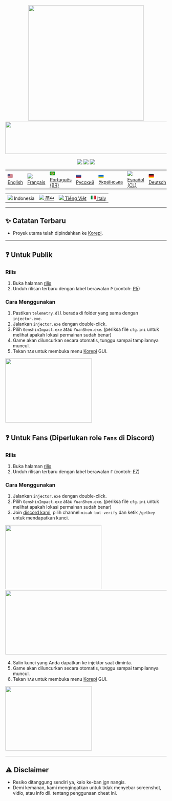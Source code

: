 <p align="center">
  <a href="#"><img width="360" height="360" src="https://media.discordapp.net/attachments/1033549666769449002/1107009612210765955/matches.png"></a>
  <a href="#"><img width="650" height="100" src="https://share.creavite.co/FBkHy3zbN4CgWCr0.gif"></a>
</p>

<p align="center">
	<a href="https://github.com/Korepi/keyauth-cpp-library/releases"><img src="https://img.shields.io/github/downloads/Korepi/keyauth-cpp-library/total.svg?style=for-the-badge&color=darkcyan"></a>
	<a href="https://github.com/Korepi/Korepi/graphs/contributors"><img src="https://img.shields.io/github/contributors/Korepi/Korepi?style=for-the-badge&color=darkcyan"></a>
	<a href="https://discord.gg/cottonbuds"><img src="https://img.shields.io/discord/440536354544156683?label=Discord&logo=discord&style=for-the-badge&color=darkviolet"></a>
</p>

<div align="center">
<table>
  <tr>
    <td valign="center"><a href="README.md"><img src="https://github.com/twitter/twemoji/blob/master/assets/svg/1f1fa-1f1f8.svg" width="16"/> English</td>
    <td valign="center"><a href="README_fr-fr.md"><img src="https://em-content.zobj.net/thumbs/160/twitter/154/flag-for-france_1f1eb-1f1f7.png" width="16"/> Français</td>
    <td valign="center"><a href="README_pt-br.md"><img src="https://github.com/twitter/twemoji/blob/master/assets/svg/1f1e7-1f1f7.svg" width="16"/> Português (BR)</td>
    <td valign="center"><a href="README_ru-ru.md"><img src="https://github.com/twitter/twemoji/blob/master/assets/svg/1f1f7-1f1fa.svg" width="16"/> Русский</a></td>
    <td valign="center"><a href="README_ua-ua.md"><img src="https://github.com/Andrew1397/Ukraine/blob/main/Flag_of_Ukraine.png" width="16"/> Українська</a></td>
    <td valign="center"><a href="README_es-cl.md"><img src="https://twemoji.maxcdn.com/v/13.0.0/svg/1f1e8-1f1f1.svg" width="16"/> Español (CL)</td>
    <td valign="center"><a href="README_de-de.md"><img src="https://github.com/twitter/twemoji/blob/master/assets/svg/1f1e9-1f1ea.svg" width="16"/> Deutsch</a></td>
      
  </tr>
</table>
</div>
<div align="center">
<table>
  <tr>
    <td valign="center"><img src="https://em-content.zobj.net/thumbs/120/twitter/351/flag-indonesia_1f1ee-1f1e9.png" width="16"/> Indonesia</td>
    <td valign="center"><a href="README_zh-cn.md"><img src="https://em-content.zobj.net/thumbs/120/twitter/351/flag-china_1f1e8-1f1f3.png" width="16"/> 简中</a></td> 
    <td valign="center"><a href="README_vi-vn.md"><img src="https://em-content.zobj.net/thumbs/120/twitter/351/flag-vietnam_1f1fb-1f1f3.png" width="16"/> Tiếng Việt </a></td>
    <td valign="center"><a href="README_it-it.md"><img src="https://github.com/twitter/twemoji/blob/master/assets/svg/1f1ee-1f1f9.svg" width="16"/> Italy</a></td>
  </tr>
</table>
</div>

---

## ✨ Catatan Terbaru

- Proyek utama telah dipindahkan ke [Korepi](https://github.com/Korepi/Korepi).

---

## ❓ Untuk Publik

### Rilis

1. Buka halaman [rilis](https://github.com/Korepi/keyauth-cpp-library/releases)
2. Unduh rilisan terbaru dengan label berawalan `P` (contoh: [P5](https://github.com/Korepi/keyauth-cpp-library/releases/tag/P5))

### Cara Menggunakan

1. Pastikan `telemetry.dll` berada di folder yang sama dengan `injector.exe`.
2. Jalankan `injector.exe` dengan double-click.
3. Pilih `GenshinImpact.exe` atau `YuanShen.exe`. (periksa file `cfg.ini` untuk melihat apakah lokasi permainan sudah benar)
4. Game akan diluncurkan secara otomatis, tunggu sampai tampilannya muncul.
5. Tekan `TAB` untuk membuka menu [Korepi](https://github.com/Korepi/Korepi) GUI.

<a href="#"><img width="270" height="200" src="https://images.drivereasy.com/wp-content/uploads/2018/09/img_5ba9fcbbcb694.png"></a>

## ❓ Untuk Fans (Diperlukan role `Fans` di Discord)

### Rilis

1. Buka halaman [rilis](https://github.com/Korepi/keyauth-cpp-library/releases)
2. Unduh rilisan terbaru dengan label berawalan `F` (contoh: [F7](https://github.com/Korepi/keyauth-cpp-library/releases/tag/F7))

### Cara Menggunakan

1. Jalankan `injector.exe` dengan double-click.
2. Pilih `GenshinImpact.exe` atau `YuanShen.exe`. (periksa file `cfg.ini` untuk melihat apakah lokasi permainan sudah benar)
3. Join [discord kami](https://discord.gg/cottonbuds), pilih channel `micah-bot-verify` dan ketik `/getkey` untuk mendapatkan kunci.

<a href="#"><img width="300" height="200" src="https://cdn.discordapp.com/attachments/1126893908597669989/1128329159559622676/image.png"></a>
<a href="#"><img width="700" height="200" src="https://media.discordapp.net/attachments/1126893908597669989/1128329417521889350/Untitled.png"></a>

4. Salin kunci yang Anda dapatkan ke injektor saat diminta.
5. Game akan diluncurkan secara otomatis, tunggu sampai tampilannya muncul.
6. Tekan `TAB` untuk membuka menu [Korepi](https://github.com/Korepi/Korepi) GUI.

<a href="#"><img width="270" height="200" src="https://images.drivereasy.com/wp-content/uploads/2018/09/img_5ba9fcbbcb694.png"></a>

---

## ⚠ Disclaimer

- Resiko ditanggung sendiri ya, kalo ke-ban jgn nangis.
- Demi kemanan, kami mengingatkan untuk tidak menyebar screenshot, vidio, atau info dll. tentang penggunaan cheat ini.
